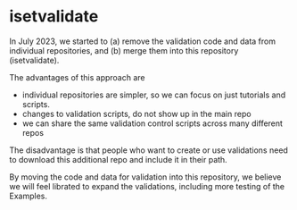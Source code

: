 # isetvalidate
In July 2023, we started to (a) remove the validation code and data from individual repositories, and (b) merge them into this repository (isetvalidate).

The advantages of this approach are

  * individual repositories are simpler, so we can focus on just tutorials and scripts.
  * changes to validation scripts, do not show up in the main repo
  * we can share the same validation control scripts across many different repos

The disadvantage is that people who want to create or use validations need to download this additional repo and include it in their path.

By moving the code and data for validation into this repository, we believe we will feel librated to expand the validations, including more testing of the Examples. 

